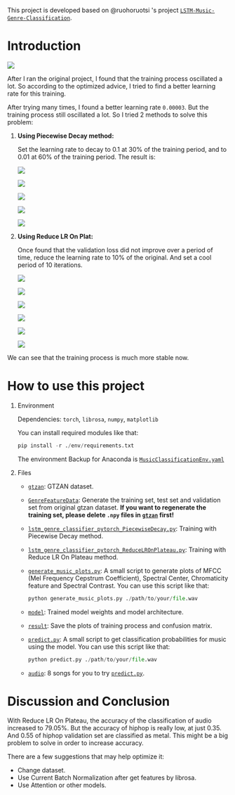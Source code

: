 This project is developed based on @ruohoruotsi 's project [`LSTM-Music-Genre-Classification`](https://github.com/ruohoruotsi/LSTM-Music-Genre-Classification).

# Introduction

![](./model/model.png)

After I ran the original project, I found that the training process oscillated a lot. So according to the optimized advice, I tried to find a better learning rate for this training.

After trying many times, I found a better learning rate `0.00003`. But the training process still oscillated a lot. So I tried 2 methods to solve this problem:

1. **Using Piecewise Decay method:**

    Set the learning rate to decay to 0.1 at 30% of the training period, and to 0.01 at 60% of the training period. The result is:

    ![](./result/PiecewiseDecay/graph_train_loss.png)

    ![](./result/PiecewiseDecay/graph_train_accuracy.png)

    ![](./result/PiecewiseDecay/graph_val_loss.png)

    ![](./result/PiecewiseDecay/graph_val_accuracy.png)

    ![](./result/PiecewiseDecay/confusion_mat.png)


2. **Using Reduce LR On Plat:**

    Once found that the validation loss did not improve over a period of time, reduce the learning rate to 10% of the original. And set a cool period of 10 iterations.

    ![](./result/ReduceLROnPlateau/graph_train_loss.png)

    ![](./result/ReduceLROnPlateau/graph_train_accuracy.png)

    ![](./result/ReduceLROnPlateau/graph_val_loss.png)

    ![](./result/ReduceLROnPlateau/graph_val_accuracy.png)

    ![](./result/ReduceLROnPlateau/graph_lr.png)

    ![](./result/ReduceLROnPlateau/confusion_mat.png)

We can see that the training process is much more stable now.

# How to use this project

1. Environment

    Dependencies: `torch`, `librosa`, `numpy`, `matplotlib`

    You can install required modules like that:

    ```python
    pip install -r ./env/requirements.txt
    ```

    The environment Backup for Anaconda is [`MusicClassificationEnv.yaml`](./MusicClassificationEnv.yaml)

2. Files

    * [`gtzan`](./gtzan/): GTZAN dataset.

    * [`GenreFeatureData`](./GenreFeatureData.py): Generate the training set, test set and validation set from original gtzan dataset. **If you want to regenerate the training set, please delete `.npy` files in [`gtzan`](./gtzan/) first!**

    * [`lstm_genre_classifier_pytorch_PiecewiseDecay.py`](./lstm_genre_classifier_pytorch_PiecewiseDecay.py): Training with Piecewise Decay method.

    * [`lstm_genre_classifier_pytorch_ReduceLROnPlateau.py`](./lstm_genre_classifier_pytorch_ReduceLROnPlateau.py): Training with Reduce LR On Plateau method.

    * [`generate_music_plots.py`](./generate_music_plots.py): A small script to generate plots of MFCC (Mel Frequency Cepstrum Coefficient), Spectral Center, Chromaticity feature and Spectral Contrast. You can use this script like that:

        ```python
        python generate_music_plots.py ./path/to/your/file.wav
        ```

    * [`model`](./model/): Trained model weights and model architecture.

    * [`result`](./result/): Save the plots of training process and confusion matrix.

    * [`predict.py`](./predict.py): A small script to get classification probabilities for music using the model. You can use this script like that:

        ```python
        python predict.py ./path/to/your/file.wav
        ```

    * [`audio`](./audio/): 8 songs for you to try [`predict.py`](./predict.py).


# Discussion and Conclusion

With Reduce LR On Plateau, the accuracy of the classification of audio increased to 79.05%. But the accuracy of hiphop is really low, at just 0.35. And 0.55 of hiphop validation set are classified as metal. This might be a big problem to solve in order to increase accuracy.

There are a few suggestions that may help optimize it:

* Change dataset.
* Use Current Batch Normalization after get features by librosa.
* Use Attention or other models.
